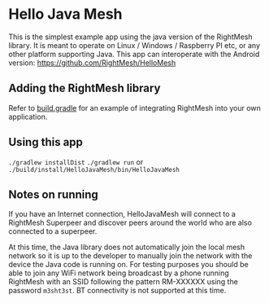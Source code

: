 # Hello Java Mesh
This is the simplest example app using the java version of the RightMesh
library. It is meant to operate on Linux / Windows / Raspberry PI etc,
or any other platform supporting Java.
This app can interoperate with the Android version:
https://github.com/RightMesh/HelloMesh

## Adding the RightMesh library
Refer to [build.gradle](build.gradle) for an example of integrating
RightMesh into your own application.

## Using this app
`./gradlew installDist`
`./gradlew run` or `./build/install/HelloJavaMesh/bin/HelloJavaMesh`

## Notes on running
If you have an Internet connection, HelloJavaMesh will connect to a RightMesh
Superpeer and discover peers around the world who are also connected
to a superpeer.

At this time, the Java library does not automatically join the local mesh
network so it is up to the developer to manually join the network with the
device the Java code is running on. For testing purposes you should be able to
join any WiFi network being broadcast by a phone running RightMesh with an
SSID following the pattern RM-XXXXXX using the password
`m3sht3st`. BT connectivity is not supported at this time.

